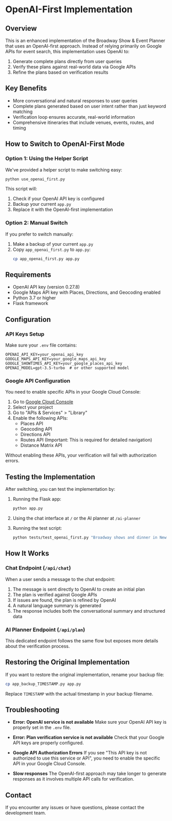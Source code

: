 # OpenAI-First Implementation

## Overview

This is an enhanced implementation of the Broadway Show & Event Planner that uses an OpenAI-first approach. Instead of relying primarily on Google APIs for event search, this implementation uses OpenAI to:

1. Generate complete plans directly from user queries
2. Verify these plans against real-world data via Google APIs
3. Refine the plans based on verification results

## Key Benefits

- More conversational and natural responses to user queries
- Complete plans generated based on user intent rather than just keyword matching
- Verification loop ensures accurate, real-world information
- Comprehensive itineraries that include venues, events, routes, and timing

## How to Switch to OpenAI-First Mode

### Option 1: Using the Helper Script

We've provided a helper script to make switching easy:

```bash
python use_openai_first.py
```

This script will:
1. Check if your OpenAI API key is configured
2. Backup your current `app.py`
3. Replace it with the OpenAI-first implementation

### Option 2: Manual Switch

If you prefer to switch manually:

1. Make a backup of your current `app.py`
2. Copy `app_openai_first.py` to `app.py`:
   ```bash
   cp app_openai_first.py app.py
   ```

## Requirements

- OpenAI API key (version 0.27.8)
- Google Maps API key with Places, Directions, and Geocoding enabled
- Python 3.7 or higher
- Flask framework

## Configuration

### API Keys Setup

Make sure your `.env` file contains:

```
OPENAI_API_KEY=your_openai_api_key
GOOGLE_MAPS_API_KEY=your_google_maps_api_key
GOOGLE_SHOWTIMES_API_KEY=your_google_places_api_key
OPENAI_MODEL=gpt-3.5-turbo  # or other supported model
```

### Google API Configuration

You need to enable specific APIs in your Google Cloud Console:

1. Go to [Google Cloud Console](https://console.cloud.google.com/)
2. Select your project
3. Go to "APIs & Services" > "Library"
4. Enable the following APIs:
   - Places API
   - Geocoding API
   - Directions API
   - Routes API (Important: This is required for detailed navigation)
   - Distance Matrix API

Without enabling these APIs, your verification will fail with authorization errors.

## Testing the Implementation

After switching, you can test the implementation by:

1. Running the Flask app:
   ```bash
   python app.py
   ```

2. Using the chat interface at `/` or the AI planner at `/ai-planner`

3. Running the test script:
   ```bash
   python tests/test_openai_first.py "Broadway shows and dinner in New York tonight"
   ```

## How It Works

### Chat Endpoint (`/api/chat`)

When a user sends a message to the chat endpoint:

1. The message is sent directly to OpenAI to create an initial plan
2. The plan is verified against Google APIs
3. If issues are found, the plan is refined by OpenAI
4. A natural language summary is generated
5. The response includes both the conversational summary and structured data

### AI Planner Endpoint (`/api/plan`)

This dedicated endpoint follows the same flow but exposes more details about the verification process.

## Restoring the Original Implementation

If you want to restore the original implementation, rename your backup file:

```bash
cp app_backup_TIMESTAMP.py app.py
```

Replace `TIMESTAMP` with the actual timestamp in your backup filename.

## Troubleshooting

- **Error: OpenAI service is not available**
  Make sure your OpenAI API key is properly set in the `.env` file.

- **Error: Plan verification service is not available**
  Check that your Google API keys are properly configured.

- **Google API Authorization Errors**
  If you see "This API key is not authorized to use this service or API", you need to enable the specific API in your Google Cloud Console.

- **Slow responses**
  The OpenAI-first approach may take longer to generate responses as it involves multiple API calls for verification.

## Contact

If you encounter any issues or have questions, please contact the development team. 